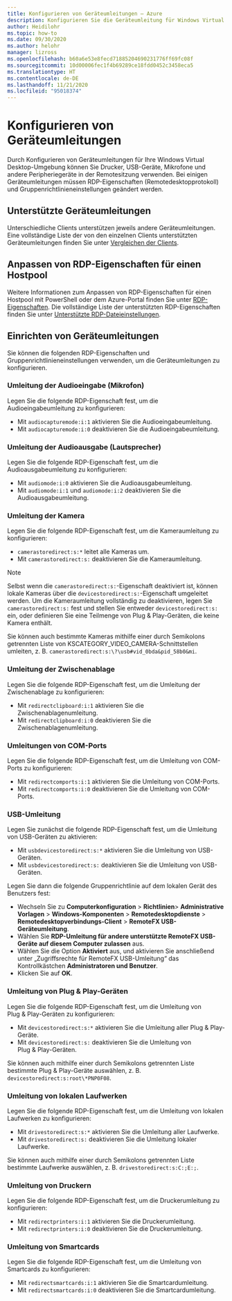 ```yaml
---
title: Konfigurieren von Geräteumleitungen – Azure
description: Konfigurieren Sie die Geräteumleitung für Windows Virtual Desktop.
author: Heidilohr
ms.topic: how-to
ms.date: 09/30/2020
ms.author: helohr
manager: lizross
ms.openlocfilehash: b60a6e53e8fecd71885204690231776ff69fc08f
ms.sourcegitcommit: 10d00006fec1f4b69289ce18fdd0452c3458eca5
ms.translationtype: HT
ms.contentlocale: de-DE
ms.lasthandoff: 11/21/2020
ms.locfileid: "95018374"
---
```

# <a name="configure-device-redirections"></a>Konfigurieren von Geräteumleitungen

Durch Konfigurieren von Geräteumleitungen für Ihre Windows Virtual Desktop-Umgebung können Sie Drucker, USB-Geräte, Mikrofone und andere Peripheriegeräte in der Remotesitzung verwenden. Bei einigen Geräteumleitungen müssen RDP-Eigenschaften (Remotedesktopprotokoll) und Gruppenrichtlinieneinstellungen geändert werden.

## <a name="supported-device-redirections"></a>Unterstützte Geräteumleitungen

Unterschiedliche Clients unterstützen jeweils andere Geräteumleitungen. Eine vollständige Liste der von den einzelnen Clients unterstützten Geräteumleitungen finden Sie unter [Vergleichen der Clients](/windows-server/remote/remote-desktop-services/clients/remote-desktop-app-compare).

## <a name="customizing-rdp-properties-for-a-host-pool"></a>Anpassen von RDP-Eigenschaften für einen Hostpool

Weitere Informationen zum Anpassen von RDP-Eigenschaften für einen Hostpool mit PowerShell oder dem Azure-Portal finden Sie unter [RDP-Eigenschaften](customize-rdp-properties.md). Die vollständige Liste der unterstützten RDP-Eigenschaften finden Sie unter [Unterstützte RDP-Dateieinstellungen](/windows-server/remote/remote-desktop-services/clients/rdp-files?context=%2fazure%2fvirtual-desktop%2fcontext%2fcontext).

## <a name="setup-device-redirections"></a>Einrichten von Geräteumleitungen

Sie können die folgenden RDP-Eigenschaften und Gruppenrichtlinieneinstellungen verwenden, um die Geräteumleitungen zu konfigurieren.

### <a name="audio-input-microphone-redirection"></a>Umleitung der Audioeingabe (Mikrofon)

Legen Sie die folgende RDP-Eigenschaft fest, um die Audioeingabeumleitung zu konfigurieren:

- Mit `audiocapturemode:i:1` aktivieren Sie die Audioeingabeumleitung.
- Mit `audiocapturemode:i:0` deaktivieren Sie die Audioeingabeumleitung.

### <a name="audio-output-speaker-redirection"></a>Umleitung der Audioausgabe (Lautsprecher)

Legen Sie die folgende RDP-Eigenschaft fest, um die Audioausgabeumleitung zu konfigurieren:

- Mit `audiomode:i:0` aktivieren Sie die Audioausgabeumleitung.
- Mit `audiomode:i:1` und `audiomode:i:2` deaktivieren Sie die Audioausgabeumleitung.

### <a name="camera-redirection"></a>Umleitung der Kamera

Legen Sie die folgende RDP-Eigenschaft fest, um die Kameraumleitung zu konfigurieren:

- `camerastoredirect:s:*` leitet alle Kameras um.
- Mit `camerastoredirect:s:` deaktivieren Sie die Kameraumleitung.

>[!NOTE]
>Selbst wenn die `camerastoredirect:s:`-Eigenschaft deaktiviert ist, können lokale Kameras über die `devicestoredirect:s:`-Eigenschaft umgeleitet werden. Um die Kameraumleitung vollständig zu deaktivieren, legen Sie `camerastoredirect:s:` fest und stellen Sie entweder `devicestoredirect:s:` ein, oder definieren Sie eine Teilmenge von Plug & Play-Geräten, die keine Kamera enthält.

Sie können auch bestimmte Kameras mithilfe einer durch Semikolons getrennten Liste von KSCATEGORY_VIDEO_CAMERA-Schnittstellen umleiten, z. B. `camerastoredirect:s:\?\usb#vid_0bda&pid_58b0&mi`. 

### <a name="clipboard-redirection"></a>Umleitung der Zwischenablage

Legen Sie die folgende RDP-Eigenschaft fest, um die Umleitung der Zwischenablage zu konfigurieren:

- Mit `redirectclipboard:i:1` aktivieren Sie die Zwischenablagenumleitung.
- Mit `redirectclipboard:i:0` deaktivieren Sie die Zwischenablagenumleitung.

### <a name="com-port-redirections"></a>Umleitungen von COM-Ports

Legen Sie die folgende RDP-Eigenschaft fest, um die Umleitung von COM-Ports zu konfigurieren:

- Mit `redirectcomports:i:1` aktivieren Sie die Umleitung von COM-Ports.
- Mit `redirectcomports:i:0` deaktivieren Sie die Umleitung von COM-Ports.

### <a name="usb-redirection"></a>USB-Umleitung

Legen Sie zunächst die folgende RDP-Eigenschaft fest, um die Umleitung von USB-Geräten zu aktivieren:

- Mit `usbdevicestoredirect:s:*` aktivieren Sie die Umleitung von USB-Geräten.
- Mit `usbdevicestoredirect:s:` deaktivieren Sie die Umleitung von USB-Geräten.

Legen Sie dann die folgende Gruppenrichtlinie auf dem lokalen Gerät des Benutzers fest:

- Wechseln Sie zu **Computerkonfiguration** > **Richtlinien**> **Administrative Vorlagen** > **Windows-Komponenten** > **Remotedesktopdienste** > **Remotedesktopverbindungs-Client** > **RemoteFX USB-Geräteumleitung**.
- Wählen Sie **RDP-Umleitung für andere unterstützte RemoteFX USB-Geräte auf diesem Computer zulassen** aus.
- Wählen Sie die Option **Aktiviert** aus, und aktivieren Sie anschließend unter „Zugriffsrechte für RemoteFX USB-Umleitung“ das Kontrollkästchen **Administratoren und Benutzer**.
- Klicken Sie auf **OK**.

### <a name="plug-and-play-device-redirection"></a>Umleitung von Plug & Play-Geräten

Legen Sie die folgende RDP-Eigenschaft fest, um die Umleitung von Plug & Play-Geräten zu konfigurieren:

- Mit `devicestoredirect:s:*` aktivieren Sie die Umleitung aller Plug & Play-Geräte.
- Mit `devicestoredirect:s:` deaktivieren Sie die Umleitung von Plug & Play-Geräten.

Sie können auch mithilfe einer durch Semikolons getrennten Liste bestimmte Plug & Play-Geräte auswählen, z. B. `devicestoredirect:s:root\*PNP0F08`.

### <a name="local-drive-redirection"></a>Umleitung von lokalen Laufwerken

Legen Sie die folgende RDP-Eigenschaft fest, um die Umleitung von lokalen Laufwerken zu konfigurieren:

- Mit `drivestoredirect:s:*` aktivieren Sie die Umleitung aller Laufwerke.
- Mit `drivestoredirect:s:` deaktivieren Sie die Umleitung lokaler Laufwerke.

Sie können auch mithilfe einer durch Semikolons getrennten Liste bestimmte Laufwerke auswählen, z. B. `drivestoredirect:s:C:;E:;`.

### <a name="printer-redirection"></a>Umleitung von Druckern

Legen Sie die folgende RDP-Eigenschaft fest, um die Druckerumleitung zu konfigurieren:

- Mit `redirectprinters:i:1` aktivieren Sie die Druckerumleitung.
- Mit `redirectprinters:i:0` deaktivieren Sie die Druckerumleitung.

### <a name="smart-card-redirection"></a>Umleitung von Smartcards

Legen Sie die folgende RDP-Eigenschaft fest, um die Umleitung von Smartcards zu konfigurieren:

- Mit `redirectsmartcards:i:1` aktivieren Sie die Smartcardumleitung.
- Mit `redirectsmartcards:i:0` deaktivieren Sie die Smartcardumleitung.